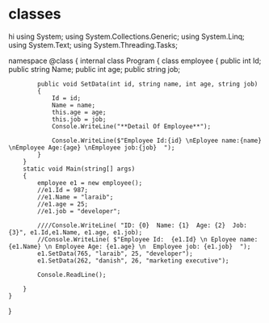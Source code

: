 # classes
hi
using System;
using System.Collections.Generic;
using System.Linq;
using System.Text;
using System.Threading.Tasks;

namespace @class
{
    internal class Program
    {
        class employee
            {
            public int Id;
            public string Name;
            public int age;
            public string job;
           
            public void SetData(int id, string name, int age, string job)
            {
                Id = id;
                Name = name;
                this.age = age;
                this.job = job;
                Console.WriteLine("**Detail Of Employee**");

                Console.WriteLine($"Employee Id:{id} \nEployee name:{name} \nEmployee Age:{age} \nEmployee job:{job}  ");
            }
        } 
        static void Main(string[] args)
        {
            employee e1 = new employee();
            //e1.Id = 987;
            //e1.Name = "laraib";
            //e1.age = 25;
            //e1.job = "developer";

            ////Console.WriteLine( "ID: {0}  Name: {1}  Age: {2}  Job: {3}", e1.Id,e1.Name, e1.age, e1.job);
            //Console.WriteLine( $"Employee Id:  {e1.Id} \n Eployee name:{e1.Name} \n Employee Age: {e1.age} \n  Employee job: {e1.job}  ");
            e1.SetData(765, "laraib", 25, "developer");
            e1.SetData(262, "danish", 26, "marketing executive");

            Console.ReadLine();
           
        }
    }
}
